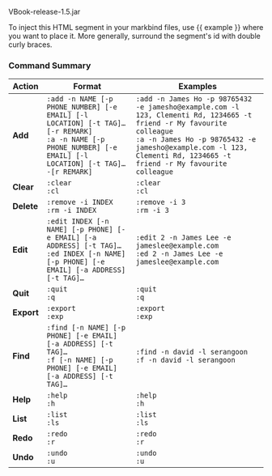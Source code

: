 <variable name="jarFile">VBook-release-1.5.jar</variable>

<variable name="example">
To inject this HTML segment in your markbind files, use {{ example }} where you want to place it.
More generally, surround the segment's id with double curly braces.
</variable>

<variable name="commandSummary">

### Command Summary
| Action | Format | Examples |
|--------|--------|----------|
| **Add<br>** | `:add -n NAME [-p PHONE_NUMBER] [-e EMAIL] [-l LOCATION] [-t TAG]… [-r REMARK]`<br>`:a -n NAME [-p PHONE_NUMBER] [-e EMAIL] [-l LOCATION] [-t TAG]… -[r REMARK]`<br> | `:add -n James Ho -p 98765432 -e jamesho@example.com -l 123, Clementi Rd, 1234665 -t friend -r My favourite colleague`<br>`:a -n James Ho -p 98765432 -e jamesho@example.com -l 123, Clementi Rd, 1234665 -t friend -r My favourite colleague`<br> |
| **Clear<br>** | `:clear`<br>`:cl`<br> | `:clear`<br>`:cl`<br> |
| **Delete<br>** | `:remove -i INDEX`<br>`:rm -i INDEX`<br> | `:remove -i 3`<br>`:rm -i 3`<br> |
| **Edit<br>** | `:edit INDEX [-n NAME] [-p PHONE] [-e EMAIL] [-a ADDRESS] [-t TAG]…`<br>`:ed INDEX [-n NAME] [-p PHONE] [-e EMAIL] [-a ADDRESS] [-t TAG]…`<br> | `:edit 2 -n James Lee -e jameslee@example.com`<br>`:ed 2 -n James Lee -e jameslee@example.com`<br> |
| **Quit<br>** | `:quit`<br>`:q`<br> | `:quit`<br>`:q`<br> |
| **Export<br>** | `:export`<br>`:exp`<br> | `:export`<br>`:exp`<br> |
| **Find<br>** | `:find [-n NAME] [-p PHONE] [-e EMAIL] [-a ADDRESS] [-t TAG]…`<br>`:f [-n NAME] [-p PHONE] [-e EMAIL] [-a ADDRESS] [-t TAG]…`<br> | `:find -n david -l serangoon`<br>`:f -n david -l serangoon`<br> |
| **Help<br>** | `:help`<br>`:h`<br> | `:help`<br>`:h`<br> |
| **List<br>** | `:list`<br>`:ls`<br> | `:list`<br>`:ls`<br> |
| **Redo<br>** | `:redo`<br>`:r`<br> | `:redo`<br>`:r`<br> |
| **Undo<br>** | `:undo`<br>`:u`<br> | `:undo`<br>`:u`<br> |


</variable>
